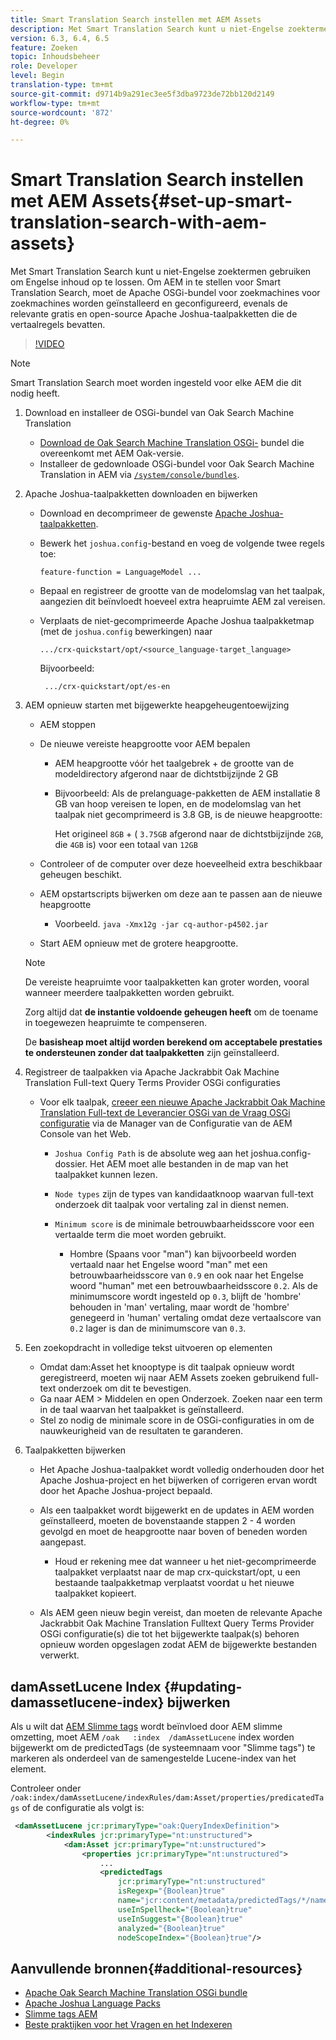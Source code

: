 ```yaml
---
title: Smart Translation Search instellen met AEM Assets
description: Met Smart Translation Search kunt u niet-Engelse zoektermen gebruiken om Engelse inhoud op te lossen. Om AEM in te stellen voor Smart Translation Search, moet de Apache OSGi-bundel voor zoekmachines voor zoekmachines worden geïnstalleerd en geconfigureerd, evenals de relevante gratis en open-source Apache Joshua-taalpakketten die de vertaalregels bevatten.
version: 6.3, 6.4, 6.5
feature: Zoeken
topic: Inhoudsbeheer
role: Developer
level: Begin
translation-type: tm+mt
source-git-commit: d9714b9a291ec3ee5f3dba9723de72bb120d2149
workflow-type: tm+mt
source-wordcount: '872'
ht-degree: 0%

---
```



# Smart Translation Search instellen met AEM Assets{#set-up-smart-translation-search-with-aem-assets}

Met Smart Translation Search kunt u niet-Engelse zoektermen gebruiken om Engelse inhoud op te lossen. Om AEM in te stellen voor Smart Translation Search, moet de Apache OSGi-bundel voor zoekmachines voor zoekmachines worden geïnstalleerd en geconfigureerd, evenals de relevante gratis en open-source Apache Joshua-taalpakketten die de vertaalregels bevatten.

>[!VIDEO](https://video.tv.adobe.com/v/21291/?quality=9&learn=on)

>[!NOTE]
>
>Smart Translation Search moet worden ingesteld voor elke AEM die dit nodig heeft.

1. Download en installeer de OSGi-bundel van Oak Search Machine Translation
   * [Download de Oak Search Machine Translation OSGi-](https://search.maven.org/#search%7Cgav%7C1%7Cg%3A%22org.apache.jackrabbit%22%20AND%20a%3A%22oak-search-mt%22) bundel die overeenkomt met AEM Oak-versie.
   * Installeer de gedownloade OSGi-bundel voor Oak Search Machine Translation in AEM via [ `/system/console/bundles`](http://localhost:4502/system/console/bundles).

2. Apache Joshua-taalpakketten downloaden en bijwerken
   * Download en decomprimeer de gewenste [Apache Joshua-taalpakketten](https://cwiki.apache.org/confluence/display/JOSHUA/Language+Packs).
   * Bewerk het `joshua.config`-bestand en voeg de volgende twee regels toe:

      ```
      feature-function = LanguageModel ...
      ```

   * Bepaal en registreer de grootte van de modelomslag van het taalpak, aangezien dit beïnvloedt hoeveel extra heapruimte AEM zal vereisen.
   * Verplaats de niet-gecomprimeerde Apache Joshua taalpakketmap (met de `joshua.config` bewerkingen) naar

      ```
      .../crx-quickstart/opt/<source_language-target_language>
      ```

      Bijvoorbeeld:

      ```
       .../crx-quickstart/opt/es-en
      ```

3. AEM opnieuw starten met bijgewerkte heapgeheugentoewijzing
   * AEM stoppen
   * De nieuwe vereiste heapgrootte voor AEM bepalen

      * AEM heapgrootte vóór het taalgebrek + de grootte van de modeldirectory afgerond naar de dichtstbijzijnde 2 GB
      * Bijvoorbeeld: Als de prelanguage-pakketten de AEM installatie 8 GB van hoop vereisen te lopen, en de modelomslag van het taalpak niet gecomprimeerd is 3.8 GB, is de nieuwe heapgrootte:

         Het origineel `8GB` + ( `3.75GB` afgerond naar de dichtstbijzijnde `2GB`, die `4GB` is) voor een totaal van `12GB`
   * Controleer of de computer over deze hoeveelheid extra beschikbaar geheugen beschikt.
   * AEM opstartscripts bijwerken om deze aan te passen aan de nieuwe heapgrootte

      * Voorbeeld. `java -Xmx12g -jar cq-author-p4502.jar`
   * Start AEM opnieuw met de grotere heapgrootte.

   >[!NOTE]
   >
   >De vereiste heapruimte voor taalpakketten kan groter worden, vooral wanneer meerdere taalpakketten worden gebruikt.
   >
   >
   >Zorg altijd dat **de instantie voldoende geheugen heeft** om de toename in toegewezen heapruimte te compenseren.
   >
   >
   >De **basisheap moet altijd worden berekend om acceptabele prestaties te ondersteunen zonder dat taalpakketten** zijn geïnstalleerd.

4. Registreer de taalpakken via Apache Jackrabbit Oak Machine Translation Full-text Query Terms Provider OSGi configuraties

   * Voor elk taalpak, [creeer een nieuwe Apache Jackrabbit Oak Machine Translation Full-text de Leverancier OSGi van de Vraag OSGi configuratie](http://localhost:4502/system/console/configMgr/org.apache.jackrabbit.oak.plugins.index.mt.MTFulltextQueryTermsProviderFactory) via de Manager van de Configuratie van de AEM Console van het Web.

      * `Joshua Config Path` is de absolute weg aan het joshua.config- dossier. Het AEM moet alle bestanden in de map van het taalpakket kunnen lezen.
      * `Node types` zijn de types van kandidaatknoop waarvan full-text onderzoek dit taalpak voor vertaling zal in dienst nemen.
      * `Minimum score` is de minimale betrouwbaarheidsscore voor een vertaalde term die moet worden gebruikt.

         * Hombre (Spaans voor &quot;man&quot;) kan bijvoorbeeld worden vertaald naar het Engelse woord &quot;man&quot; met een betrouwbaarheidsscore van `0.9` en ook naar het Engelse woord &quot;human&quot; met een betrouwbaarheidsscore `0.2`. Als de minimumscore wordt ingesteld op `0.3`, blijft de &#39;hombre&#39; behouden in &#39;man&#39; vertaling, maar wordt de &#39;hombre&#39; genegeerd in &#39;human&#39; vertaling omdat deze vertaalscore van `0.2` lager is dan de minimumscore van `0.3`.

5. Een zoekopdracht in volledige tekst uitvoeren op elementen
   * Omdat dam:Asset het knooptype is dit taalpak opnieuw wordt geregistreerd, moeten wij naar AEM Assets zoeken gebruikend full-text onderzoek om dit te bevestigen.
   * Ga naar AEM > Middelen en open Onderzoek. Zoeken naar een term in de taal waarvan het taalpakket is geïnstalleerd.
   * Stel zo nodig de minimale score in de OSGi-configuraties in om de nauwkeurigheid van de resultaten te garanderen.

6. Taalpakketten bijwerken
   * Het Apache Joshua-taalpakket wordt volledig onderhouden door het Apache Joshua-project en het bijwerken of corrigeren ervan wordt door het Apache Joshua-project bepaald.
   * Als een taalpakket wordt bijgewerkt en de updates in AEM worden geïnstalleerd, moeten de bovenstaande stappen 2 - 4 worden gevolgd en moet de heapgrootte naar boven of beneden worden aangepast.

      * Houd er rekening mee dat wanneer u het niet-gecomprimeerde taalpakket verplaatst naar de map crx-quickstart/opt, u een bestaande taalpakketmap verplaatst voordat u het nieuwe taalpakket kopieert.
   * Als AEM geen nieuw begin vereist, dan moeten de relevante Apache Jackrabbit Oak Machine Translation Fulltext Query Terms Provider OSGi configuratie(s) die tot het bijgewerkte taalpak(s) behoren opnieuw worden opgeslagen zodat AEM de bijgewerkte bestanden verwerkt.


## damAssetLucene Index {#updating-damassetlucene-index} bijwerken

Als u wilt dat [AEM Slimme tags](https://helpx.adobe.com/experience-manager/6-3/assets/using/touch-ui-smart-tags.html) wordt beïnvloed door AEM slimme omzetting, moet AEM `/oak   :index  /damAssetLucene` index worden bijgewerkt om de predictedTags (de systeemnaam voor &quot;Slimme tags&quot;) te markeren als onderdeel van de samengestelde Lucene-index van het element.

Controleer onder `/oak:index/damAssetLucene/indexRules/dam:Asset/properties/predicatedTags` of de configuratie als volgt is:

```xml
 <damAssetLucene jcr:primaryType="oak:QueryIndexDefinition">
        <indexRules jcr:primaryType="nt:unstructured">
            <dam:Asset jcr:primaryType="nt:unstructured">
                <properties jcr:primaryType="nt:unstructured">
                    ...
                    <predictedTags
                        jcr:primaryType="nt:unstructured"
                        isRegexp="{Boolean}true"
                        name="jcr:content/metadata/predictedTags/*/name"
                        useInSpellheck="{Boolean}true"
                        useInSuggest="{Boolean}true"
                        analyzed="{Boolean}true"
                        nodeScopeIndex="{Boolean}true"/>
```

## Aanvullende bronnen{#additional-resources}

* [Apache Oak Search Machine Translation OSGi bundle](https://search.maven.org/#search%7Cgav%7C1%7Cg%3A%22org.apache.jackrabbit%22%20AND%20a%3A%22oak-search-mt%22)
* [Apache Joshua Language Packs](https://cwiki.apache.org/confluence/display/JOSHUA/Language+Packs)
* [Slimme tags AEM](https://helpx.adobe.com/experience-manager/6-3/assets/using/touch-ui-smart-tags.html)
* [Beste praktijken voor het Vragen en het Indexeren](https://helpx.adobe.com/experience-manager/6-5/sites/deploying/using/best-practices-for-queries-and-indexing.html)